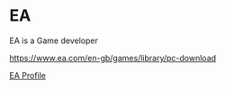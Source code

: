 # EA
EA is a Game developer

https://www.ea.com/en-gb/games/library/pc-download

[EA Profile](EA.yaml)